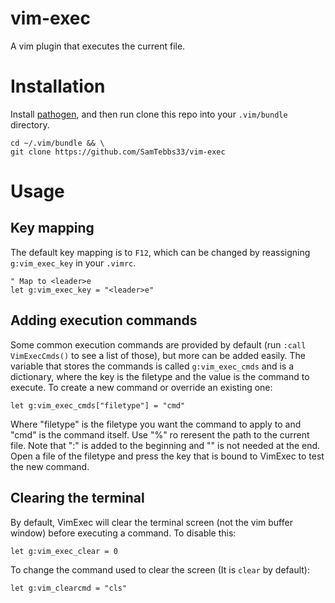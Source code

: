 # vim-exec
A vim plugin that executes the current file.

# Installation
Install [pathogen](https://github.com/tpope/vim-pathogen), and then run clone this repo into your `.vim/bundle` directory.

```
cd ~/.vim/bundle && \
git clone https://github.com/SamTebbs33/vim-exec
```

# Usage

## Key mapping
The default key mapping is to `F12`, which can be changed by reassigning `g:vim_exec_key` in your `.vimrc`.
```
" Map to <leader>e
let g:vim_exec_key = "<leader>e"
```

## Adding execution commands
Some common execution commands are provided by default (run `:call VimExecCmds()` to see a list of those), but more can be added easily.
The variable that stores the commands is called `g:vim_exec_cmds` and is a dictionary, where the key is the filetype and the value is the command to execute.
To create a new command or override an existing one:
```
let g:vim_exec_cmds["filetype"] = "cmd"
```
Where "filetype" is the filetype you want the command to apply to and "cmd" is the command itself. Use "%" ro reresent the path to the current file. Note that ":" is added to the beginning and "<CR>" is not needed at the end. Open a file of the filetype and press the key that is bound to VimExec to test the new command.

## Clearing the terminal
By default, VimExec will clear the terminal screen (not the vim buffer window) before executing a command. To disable this:
```
let g:vim_exec_clear = 0
```
To change the command used to clear the screen (It is `clear` by default):
```
let g:vim_clearcmd = "cls"
```
